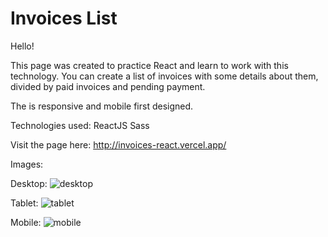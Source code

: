 # Invoices List

Hello!

This page was created to practice React and learn to work with this technology. You can create a list of invoices with some details about them, divided by paid invoices and pending payment. 

The is responsive and mobile first designed.

Technologies used:
ReactJS
Sass



Visit the page
 here: http://invoices-react.vercel.app/


Images:

Desktop:
![desktop](https://user-images.githubusercontent.com/108239154/183254580-0d85f490-6c8e-423e-8a01-d028b132d9e6.png)

Tablet:
![tablet](https://user-images.githubusercontent.com/108239154/183254593-597e82f9-47d2-4006-b6aa-a056b583c90a.png)

Mobile:
![mobile](https://user-images.githubusercontent.com/108239154/183254598-ae8c2550-f00d-483f-87f1-b8959bb33106.png)
